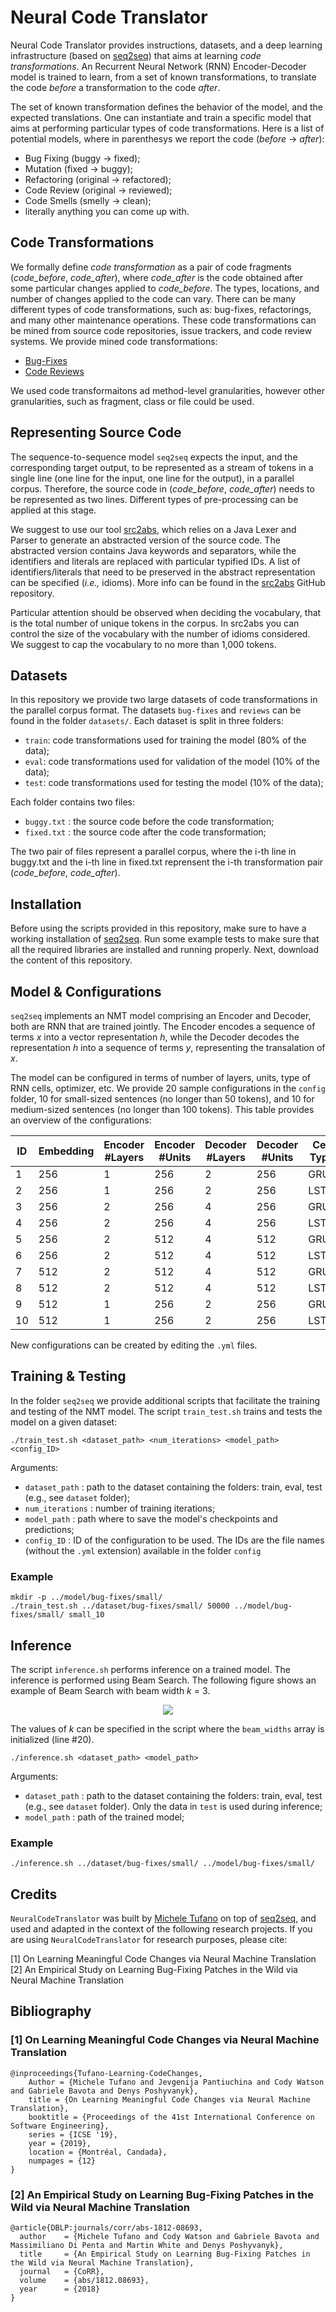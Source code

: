 # Neural Code Translator

Neural Code Translator provides instructions, datasets, and a deep learning infrastructure (based on [seq2seq](https://google.github.io/seq2seq/)) that aims at learning *code transformations*.
An Recurrent Neural Network (RNN) Encoder-Decoder model is trained to learn, from a set of known transformations, to translate the code *before* a transformation to the code *after*.

The set of known transformation defines the behavior of the model, and the expected translations. One can instantiate and train a specific model that aims at performing particular types of code transformations. Here is a list of potential models, where in parenthesys we report the code (*before* -> *after*):
- Bug Fixing (buggy -> fixed);
- Mutation (fixed -> buggy);
- Refactoring (original -> refactored);
- Code Review (original -> reviewed);
- Code Smells (smelly -> clean);
- literally anything you can come up with.

## Code Transformations
We formally define *code transformation* as a pair of code fragments (*code_before*, *code_after*), where *code_after* is the code obtained after some particular changes applied to *code_before*. The types, locations, and number of changes applied to the code can vary. There can be many different types of code transformations, such as: bug-fixes, refactorings, and many other maintenance operations. These code transformations can be mined from source code repositories, issue trackers, and code review systems. We provide mined code transformations:
- [Bug-Fixes](https://sites.google.com/view/learning-fixes/data)
- [Code Reviews](https://sites.google.com/view/learning-codechanges/data)

We used code transformaitons ad method-level granularities, however other granularities, such as fragment, class or file could be used.

## Representing Source Code
The sequence-to-sequence model `seq2seq` expects the input, and the corresponding target output, to be represented as a stream of tokens in a single line (one line for the input, one line for the output), in a parallel corpus. Therefore, the source code in (*code_before*, *code_after*) needs to be represented as two lines. Different types of pre-processing can be applied at this stage. 

We suggest to use our tool [src2abs](https://github.com/micheletufano/src2abs), which relies on a Java Lexer and Parser to generate an abstracted version of the source code. The abstracted version contains Java keywords and separators, while the identifiers and literals are replaced with particular typified IDs. A list of identifiers/literals that need to be preserved in the abstract representation can be specified (*i.e.,* idioms). More info can be found in the [src2abs](https://github.com/micheletufano/src2abs) GitHub repository.

Particular attention should be observed when deciding the vocabulary, that is the total number of unique tokens in the corpus. In src2abs you can control the size of the vocabulary with the number of idioms considered. We suggest to cap the vocabulary to no more than 1,000 tokens.

## Datasets
In this repository we provide two large datasets of code transformations in the parallel corpus format. The datasets `bug-fixes` and `reviews` can be found in the folder `datasets/`. Each dataset is split in three folders:
- `train`: code transformations used for training the model (80% of the data);
- `eval`: code transformations used for validation of the model (10% of the data);
- `test`: code transformations used for testing the model (10% of the data);

Each folder contains two files:
- `buggy.txt` : the source code before the code transformation;
- `fixed.txt` : the source code after the code transformation;

The two pair of files represent a parallel corpus, where the i-th line in buggy.txt and the i-th line in fixed.txt reprensent the i-th transformation pair (*code_before*, *code_after*).

## Installation
Before using the scripts provided in this repository, make sure to have a working installation of [seq2seq](https://google.github.io/seq2seq/). Run some example tests to make sure that all the required libraries are installed and running properly.
Next, download the content of this repository.

## Model & Configurations
`seq2seq` implements an NMT model comprising an Encoder and Decoder, both are RNN that are trained jointly. The Encoder encodes a sequence of terms *x* into a vector representation *h*, while the Decoder decodes the representation *h* into  a sequence of terms *y*, representing the transalation of *x*.

The model can be configured in terms of number of layers, units, type of RNN cells, optimizer, etc.
We provide 20 sample configurations in the `config` folder, 10 for small-sized sentences (no longer than 50 tokens), and 10 for medium-sized sentences (no longer than 100 tokens). This table provides an overview of the configurations:

| ID | Embedding | Encoder #Layers |  Encoder #Units | Decoder #Layers | Decoder #Units | Cell Type | 
| --- | --- | --- | --- | --- | --- | --- | 
|1|256|1|256|2|256|GRU|
|2|256|1|256|2|256|LSTM|
|3|256|2|256|4|256|GRU|
|4|256|2|256|4|256|LSTM|
|5|256|2|512|4|512|GRU|
|6|256|2|512|4|512|LSTM|
|7|512|2|512|4|512|GRU|
|8|512|2|512|4|512|LSTM|
|9|512|1|256|2|256|GRU|
|10|512|1|256|2|256|LSTM|

New configurations can be created by editing the `.yml` files.

## Training & Testing
In the folder `seq2seq` we provide additional scripts that facilitate the training and testing of the NMT model.
The script `train_test.sh` trains and tests the model on a given dataset:
```
./train_test.sh <dataset_path> <num_iterations> <model_path> <config_ID>
```
Arguments:
- `dataset_path` : path to the dataset containing the folders: train, eval, test (e.g., see `dataset` folder);
- `num_iterations` : number of training iterations;
- `model_path` : path where to save the model's checkpoints and predictions;
- `config_ID` : ID of the configuration to be used. The IDs are the file names (without the `.yml` extension) available in the folder `config`

### Example
```
mkdir -p ../model/bug-fixes/small/
./train_test.sh ../dataset/bug-fixes/small/ 50000 ../model/bug-fixes/small/ small_10
```

## Inference
The script `inference.sh` performs inference on a trained model. The inference is performed using Beam Search. The following figure shows an example of Beam Search with beam width *k* = 3.

<p align="center">
  <img src="https://drive.google.com/uc?export=view&id=1Nh5AtRLq9EX4u_H9phYVvhF6MYEtdgmb"/>
</p>

The values of *k* can be specified in the script where the `beam_widths` array is initialized (line #20).
```
./inference.sh <dataset_path> <model_path>
```
Arguments:
- `dataset_path` : path to the dataset containing the folders: train, eval, test (e.g., see `dataset` folder). Only the data in `test` is used during inference;
- `model_path` : path of the trained model;

### Example
```
./inference.sh ../dataset/bug-fixes/small/ ../model/bug-fixes/small/
```

## Credits
`NeuralCodeTranslator` was built by [Michele Tufano](http://www.cs.wm.edu/~mtufano/) on top of [seq2seq](https://google.github.io/seq2seq/), and used and adapted in the context of the following research projects. If you are using `NeuralCodeTranslator` for research purposes, please cite:

[1] On Learning Meaningful Code Changes via Neural Machine Translation
[2] An Empirical Study on Learning Bug-Fixing Patches in the Wild via Neural Machine Translation

## Bibliography
### [1] On Learning Meaningful Code Changes via Neural Machine Translation
```
@inproceedings{Tufano-Learning-CodeChanges,
    Author = {Michele Tufano and Jevgenija Pantiuchina and Cody Watson and Gabriele Bavota and Denys Poshyvanyk},
    title = {On Learning Meaningful Code Changes via Neural Machine Translation},
    booktitle = {Proceedings of the 41st International Conference on Software Engineering},
    series = {ICSE '19},
    year = {2019},
    location = {Montréal, Candada},
    numpages = {12}
}
```
### [2] An Empirical Study on Learning Bug-Fixing Patches in the Wild via Neural Machine Translation
```
@article{DBLP:journals/corr/abs-1812-08693,
  author    = {Michele Tufano and Cody Watson and Gabriele Bavota and Massimiliano Di Penta and Martin White and Denys Poshyvanyk},
  title     = {An Empirical Study on Learning Bug-Fixing Patches in the Wild via Neural Machine Translation},
  journal   = {CoRR},
  volume    = {abs/1812.08693},
  year      = {2018}
}
```
